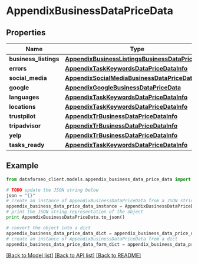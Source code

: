 # AppendixBusinessDataPriceData


## Properties

Name | Type | Description | Notes
------------ | ------------- | ------------- | -------------
**business_listings** | [**AppendixBusinessListingsBusinessDataPriceData**](AppendixBusinessListingsBusinessDataPriceData.md) |  | [optional] 
**errors** | [**AppendixTaskKeywordsDataPriceDataInfo**](AppendixTaskKeywordsDataPriceDataInfo.md) |  | [optional] 
**social_media** | [**AppendixSocialMediaBusinessDataPriceData**](AppendixSocialMediaBusinessDataPriceData.md) |  | [optional] 
**google** | [**AppendixGoogleBusinessDataPriceData**](AppendixGoogleBusinessDataPriceData.md) |  | [optional] 
**languages** | [**AppendixTaskKeywordsDataPriceDataInfo**](AppendixTaskKeywordsDataPriceDataInfo.md) |  | [optional] 
**locations** | [**AppendixTaskKeywordsDataPriceDataInfo**](AppendixTaskKeywordsDataPriceDataInfo.md) |  | [optional] 
**trustpilot** | [**AppendixTrBusinessDataPriceDataInfo**](AppendixTrBusinessDataPriceDataInfo.md) |  | [optional] 
**tripadvisor** | [**AppendixTrBusinessDataPriceDataInfo**](AppendixTrBusinessDataPriceDataInfo.md) |  | [optional] 
**yelp** | [**AppendixTrBusinessDataPriceDataInfo**](AppendixTrBusinessDataPriceDataInfo.md) |  | [optional] 
**tasks_ready** | [**AppendixTaskKeywordsDataPriceDataInfo**](AppendixTaskKeywordsDataPriceDataInfo.md) |  | [optional] 

## Example

```python
from dataforseo_client.models.appendix_business_data_price_data import AppendixBusinessDataPriceData

# TODO update the JSON string below
json = "{}"
# create an instance of AppendixBusinessDataPriceData from a JSON string
appendix_business_data_price_data_instance = AppendixBusinessDataPriceData.from_json(json)
# print the JSON string representation of the object
print AppendixBusinessDataPriceData.to_json()

# convert the object into a dict
appendix_business_data_price_data_dict = appendix_business_data_price_data_instance.to_dict()
# create an instance of AppendixBusinessDataPriceData from a dict
appendix_business_data_price_data_form_dict = appendix_business_data_price_data.from_dict(appendix_business_data_price_data_dict)
```
[[Back to Model list]](../README.md#documentation-for-models) [[Back to API list]](../README.md#documentation-for-api-endpoints) [[Back to README]](../README.md)


